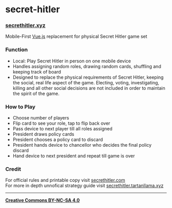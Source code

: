 # secret-hitler
### **[secrethitler.xyz](http://secrethitler.xyz/)**  
Mobile-First [Vue.js](http://github.com/vuejs/vue/) replacement for physical Secret Hitler game set  

### Function
- Local: Play Secret Hitler in person on one mobile device  
- Handles assigning random roles, drawing random cards, shuffling and keeping track of board  
- Designed to replace the physical requirements of Secret Hitler, keeping the social, real life aspect of the game. Electing, voting, investigating, killing and all other social decisions are not included in order to maintain the spirit of the game.

### How to Play
- Choose number of players  
- Flip card to see your role, tap to flip back over  
- Pass device to next player till all roles assigned  
- President draws policy cards  
- President chooses a policy card to discard  
- President hands device to chancellor who decides the final policy discard
- Hand device to next president and repeat till game is over  

### Credit
For official rules and printable copy visit [secrethitler.com](http://secrethitler.com)  
For more in depth unnofical strategy guide visit [secrethitler.tartanllama.xyz](https://secrethitler.tartanllama.xyz)  

___
**[Creative Commons BY-NC-SA 4.0](https://creativecommons.org/licenses/by-nc-sa/4.0/)**